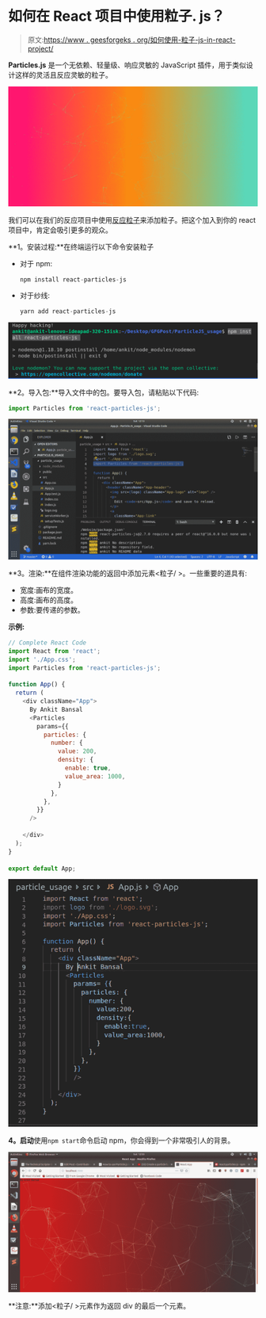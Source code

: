 # 如何在 React 项目中使用粒子. js？

> 原文:[https://www . geesforgeks . org/如何使用-粒子-js-in-react-project/](https://www.geeksforgeeks.org/how-to-use-particles-js-in-react-project/)

**Particles.js** 是一个无依赖、轻量级、响应灵敏的 JavaScript 插件，用于类似设计这样的灵活且反应灵敏的粒子。

![ParticleJs Image](img/4c3eb281ec368fb3e3878bc6c70ace49.png)

我们可以在我们的反应项目中使用[反应粒子](https://www.npmjs.com/package/react-particles-js)来添加粒子。把这个加入到你的 react 项目中，肯定会吸引更多的观众。

**1。安装过程:**在终端运行以下命令安装粒子

*   对于 npm:

    ```jsx
    npm install react-particles-js
    ```

*   对于纱线:

    ```jsx
    yarn add react-particles-js
    ```

![Install react-particles-js](img/f0260b506cf4b7aae426dcab0062836d.png)

**2。导入包:**导入文件中的包。要导入包，请粘贴以下代码:

```jsx
import Particles from 'react-particles-js';
```

![importing react-particles-js](img/99ac146431f453c651a4c7898a65533b.png)

**3。渲染:**在组件渲染功能的返回中添加元素<粒子/ >。一些重要的道具有:

*   宽度:画布的宽度。
*   高度:画布的高度。
*   参数:要传递的参数。

**示例:**

```jsx
// Complete React Code
import React from 'react';
import './App.css';
import Particles from 'react-particles-js';

function App() {
  return (
    <div className="App">
      By Ankit Bansal
      <Particles
        params={{
          particles: {
            number: {
              value: 200,
              density: {
                enable: true,
                value_area: 1000,
              }
            },
          },
        }}
      />

    </div>
  );
}

export default App;
```

![Render](img/ca0a81b12bcc457537b0c9f8138abadc.png)

**4。启动**使用`npm start`命令启动 npm，你会得到一个非常吸引人的背景。

![last output](img/570e78b6ce9bd0a56a3efbc99cd2678a.png)

**注意:**添加<粒子/ >元素作为返回 div 的最后一个元素。